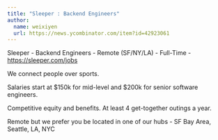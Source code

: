 ```yaml
---
title: "Sleeper : Backend Engineers"
author:
  name: weixiyen
  url: https://news.ycombinator.com/item?id=42923061
---
```

Sleeper - Backend Engineers - Remote (SF&#x2F;NY&#x2F;LA) - Full-Time - <a href="https:&#x2F;&#x2F;sleeper.com&#x2F;jobs" rel="nofollow">https:&#x2F;&#x2F;sleeper.com&#x2F;jobs</a>

We connect people over sports.

Salaries start at $150k for mid-level and $200k for senior software engineers.

Competitive equity and benefits. At least 4 get-together outings a year.

Remote but we prefer you be located in one of our hubs - SF Bay Area, Seattle, LA, NYC
<JobApplication />
